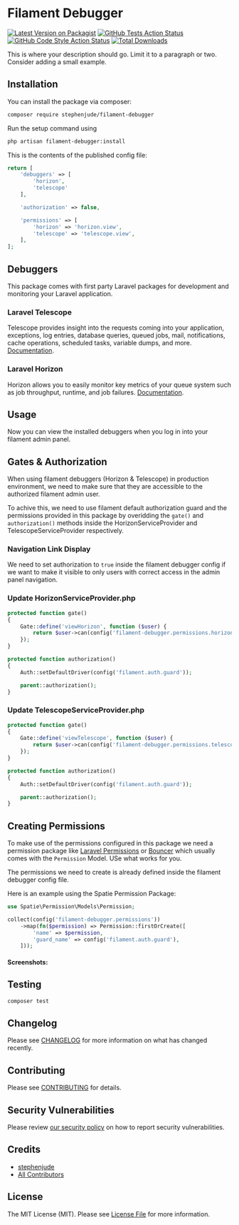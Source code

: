 # Filament Debugger

[![Latest Version on Packagist](https://img.shields.io/packagist/v/stephenjude/filament-debugger.svg?style=flat-square)](https://packagist.org/packages/stephenjude/filament-debugger)
[![GitHub Tests Action Status](https://img.shields.io/github/workflow/status/stephenjude/filament-debugger/run-tests?label=tests)](https://github.com/stephenjude/filament-debugger/actions?query=workflow%3Arun-tests+branch%3Amain)
[![GitHub Code Style Action Status](https://img.shields.io/github/workflow/status/stephenjude/filament-debugger/Fix%20PHP%20code%20style%20issues?label=code%20style)](https://github.com/stephenjude/filament-debugger/actions?query=workflow%3A"Fix+PHP+code+style+issues"+branch%3Amain)
[![Total Downloads](https://img.shields.io/packagist/dt/stephenjude/filament-debugger.svg?style=flat-square)](https://packagist.org/packages/stephenjude/filament-debugger)

This is where your description should go. Limit it to a paragraph or two. Consider adding a small example.

## Installation

You can install the package via composer:

```bash
composer require stephenjude/filament-debugger
```

Run the setup command using

```bash
php artisan filament-debugger:install
```

This is the contents of the published config file:

```php
return [
    'debuggers' => [
        'horizon',
        'telescope'
    ],

    'authorization' => false,

    'permissions' => [
        'horizon' => 'horizon.view',
        'telescope' => 'telescope.view',
    ],
];

```
## Debuggers
This package comes with first party Laravel packages for development and monitoring your Laravel application.

### Laravel Telescope
Telescope provides insight into the requests coming into your application, exceptions, log entries, database queries, queued jobs, mail, notifications, cache operations, scheduled tasks, variable dumps, and more. [Documentation](https://laravel.com/docs/9.x/telescope).

### Laravel Horizon
Horizon allows you to easily monitor key metrics of your queue system such as job throughput, runtime, and job failures. [Documentation](https://laravel.com/docs/9.x/horizon).
## Usage
Now you can view the installed debuggers when you log in into your filament admin panel.


## Gates & Authorization 
When using filament debuggers (Horizon & Telescope) in production environment, we need to make sure that they are accessible to the authorized filament admin user. 

To achive this, we need to use filament default authorization guard and the permissions provided in this package by overidding the `gate()` and  `authorization()` methods inside the HorizonServiceProvider and TelescopeServiceProvider respectively.

### Navigation Link Display
We need to set authorization to `true` inside the filament debugger config if we want to make it visible to only users with correct access in the admin panel navigation.

### Update HorizonServiceProvider.php
```php
protected function gate()
{
    Gate::define('viewHorizon', function ($user) {
        return $user->can(config('filament-debugger.permissions.horizon'));
    });
}

protected function authorization()
{
    Auth::setDefaultDriver(config('filament.auth.guard'));

    parent::authorization();
}

```

### Update TelescopeServiceProvider.php
```php
protected function gate()
{
    Gate::define('viewTelescope', function ($user) {
        return $user->can(config('filament-debugger.permissions.telescope'));
    });
}

protected function authorization()
{
    Auth::setDefaultDriver(config('filament.auth.guard'));

    parent::authorization();
}

```

## Creating Permissions
To make use of the permissions configured in this package we need a permission package like [Laravel Permissions](https://github.com/spatie/laravel-permission) or [Bouncer](https://github.com/JosephSilber/bouncer) which usually comes with the `Permission` Model. USe what works for you.

The permissions we need to create is already defined inside the filament debugger config file.

Here is an example using the Spatie Permission Package:

```php
use Spatie\Permission\Models\Permission;

collect(config('filament-debugger.permissions'))
    ->map(fn($permission) => Permission::firstOrCreate([
        'name' => $permission,
        'guard_name' => config('filament.auth.guard'),
    ]));
```


####  Screenshots:


## Testing

```bash
composer test
```

## Changelog

Please see [CHANGELOG](CHANGELOG.md) for more information on what has changed recently.

## Contributing

Please see [CONTRIBUTING](https://github.com/stephenjude/.github/blob/main/CONTRIBUTING.md) for details.

## Security Vulnerabilities

Please review [our security policy](../../security/policy) on how to report security vulnerabilities.

## Credits

- [stephenjude](https://github.com/stephenjude)
- [All Contributors](../../contributors)

## License

The MIT License (MIT). Please see [License File](LICENSE.md) for more information.
